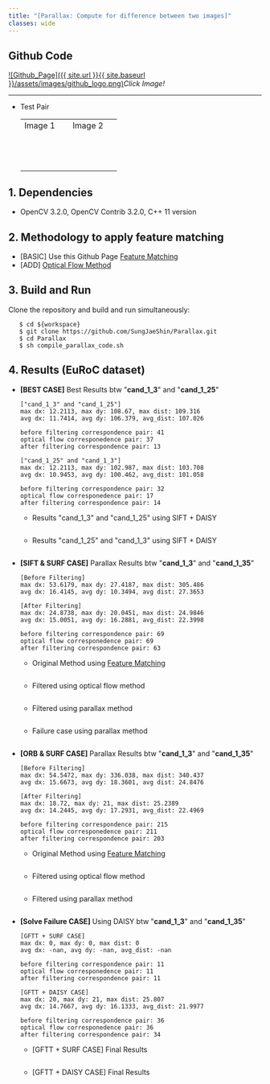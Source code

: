 ```yaml
---
title: "[Parallax: Compute for difference between two images]"
classes: wide
---
```


## Github Code 
[![Github_Page]({{ site.url }}{{ site.baseurl }}/assets/images/github_logo.png)](https://github.com/SungJaeShin/Parallax.git)*Click Image!*

---
- Test Pair
  <table>
    <tr>
       <td> Image 1 </td>
       <td> Image 2 </td>
    </tr> 
    <tr>
      <td>
        <figure class="align-center">
          <img src="{{ site.url }}{{ site.baseurl }}/assets/images/cand_1_3.png" alt="">
        </figure> 
      </td>
      <td>
        <figure class="align-center">
          <img src="{{ site.url }}{{ site.baseurl }}/assets/images/cand_1_35.png" alt="">
        </figure> 
      </td>
    </tr>
    <tr>
      <td>
        <figure class="align-center">
          <img src="{{ site.url }}{{ site.baseurl }}/assets/images/cand_1_3.png" alt="">
        </figure> 
      </td>
      <td>
        <figure class="align-center">
          <img src="{{ site.url }}{{ site.baseurl }}/assets/images/cand_1_9.png" alt="">
        </figure> 
      </td>
    </tr>
  </table>

## 1. Dependencies
   - OpenCV 3.2.0, OpenCV Contrib 3.2.0, C++ 11 version 

## 2. Methodology to apply feature matching
  - [BASIC] Use this Github Page [Feature Matching](https://github.com/SungJaeShin/Feature_matching)
  - [ADD] [Optical Flow Method](https://docs.opencv.org/3.4/dc/d6b/group__video__track.html#ga473e4b886d0bcc6b65831eb88ed93323) 

## 3. Build and Run
Clone the repository and build and run simultaneously:
```  
   $ cd ${workspace}
   $ git clone https://github.com/SungJaeShin/Parallax.git
   $ cd Parallax
   $ sh compile_parallax_code.sh
```

## 4. Results (EuRoC dataset)
  - **[BEST CASE]** Best Results btw "**cand_1_3**" and "**cand_1_25**"
      ```
      ["cand_1_3" and "cand_1_25"]
      max dx: 12.2113, max dy: 108.67, max dist: 109.316
      avg dx: 11.7414, avg dy: 106.379, avg_dist: 107.026

      before filtering correspondence pair: 41
      optical flow corresponedence pair: 37
      after filtering correspondence pair: 13
      
      ["cand_1_25" and "cand_1_3"]
      max dx: 12.2113, max dy: 102.987, max dist: 103.708
      avg dx: 10.9453, avg dy: 100.462, avg_dist: 101.058
      
      before filtering correspondence pair: 32
      optical flow corresponedence pair: 17
      after filtering correspondence pair: 14
      ```
    - Results "cand_1_3" and "cand_1_25" using SIFT + DAISY
    
      <figure class="align-center">
          <img src="{{ site.url }}{{ site.baseurl }}/assets/images/best_after_filter_sift_daisy.png" alt="">
      </figure> 
  
    - Results "cand_1_25" and "cand_1_3" using SIFT + DAISY

      <figure class="align-center">
          <img src="{{ site.url }}{{ site.baseurl }}/assets/images/best_after_filter_sift_daisy2.png" alt="">
      </figure> 


  - **[SIFT & SURF CASE]** Parallax Results btw "**cand_1_3**" and "**cand_1_35**" 
      ```
      [Before Filtering]
      max dx: 53.6179, max dy: 27.4187, max dist: 305.486
      avg dx: 16.4145, avg dy: 10.3494, avg dist: 27.3653
      
      [After Filtering]
      max dx: 24.8738, max dy: 20.0451, max dist: 24.9846
      avg dx: 15.0051, avg dy: 16.2881, avg_dist: 22.3998
      
      before filtering correspondence pair: 69
      optical flow corresponedence pair: 69
      after filtering correspondence pair: 63
      ```

    - Original Method using [Feature Matching](https://github.com/SungJaeShin/Feature_matching)
      
      <figure class="align-center">
          <img src="{{ site.url }}{{ site.baseurl }}/assets/images/before_filter.png" alt="">
      </figure> 

    - Filtered using optical flow method
      
      <figure class="align-center">
          <img src="{{ site.url }}{{ site.baseurl }}/assets/images/optical_flow_sift.png" alt="">
      </figure> 
    
    - Filtered using parallax method

      <figure class="align-center">
          <img src="{{ site.url }}{{ site.baseurl }}/assets/images/after_filter.png" alt="">
      </figure>       
  
    - Failure case using parallax method

      <figure class="align-center">
          <img src="{{ site.url }}{{ site.baseurl }}/assets/images/failure_case.png" alt="">
      </figure>   

  - **[ORB & SURF CASE]** Parallax Results btw "**cand_1_3**" and "**cand_1_35**" 
      ```
      [Before Filtering]
      max dx: 54.5472, max dy: 336.038, max dist: 340.437
      avg dx: 15.6673, avg dy: 18.3601, avg dist: 24.8476
      
      [After Filtering]
      max dx: 18.72, max dy: 21, max dist: 25.2389
      avg dx: 14.2445, avg dy: 17.2931, avg_dist: 22.4969

      before filtering correspondence pair: 215
      optical flow corresponedence pair: 211
      after filtering correspondence pair: 203
      ```

    - Original Method using [Feature Matching](https://github.com/SungJaeShin/Feature_matching)

      <figure class="align-center">
          <img src="{{ site.url }}{{ site.baseurl }}/assets/images/before_filter_orb.png" alt="">
      </figure>   

    - Filtered using optical flow method

      <figure class="align-center">
          <img src="{{ site.url }}{{ site.baseurl }}/assets/images/optical_flow_orb.png" alt="">
      </figure>   
    
    - Filtered using parallax method

      <figure class="align-center">
          <img src="{{ site.url }}{{ site.baseurl }}/assets/images/after_filter_orb.png" alt="">
      </figure>   
  
  - **[Solve Failure CASE]** Using DAISY btw "**cand_1_3**" and "**cand_1_35**"
      ```
      [GFTT + SURF CASE]
      max dx: 0, max dy: 0, max dist: 0
      avg dx: -nan, avg dy: -nan, avg_dist: -nan

      before filtering correspondence pair: 11
      optical flow corresponedence pair: 11
      after filtering correspondence pair: 11

      [GFTT + DAISY CASE]
      max dx: 20, max dy: 21, max dist: 25.807
      avg dx: 14.7667, avg dy: 16.1333, avg_dist: 21.9977

      before filtering correspondence pair: 36
      optical flow corresponedence pair: 36
      after filtering correspondence pair: 34
      ```
      - [GFTT + SURF CASE] Final Results

      <figure class="align-center">
          <img src="{{ site.url }}{{ site.baseurl }}/assets/images/after_filter_gftt_suft.png" alt="">
      </figure>   
        
      - [GFTT + DAISY CASE] Final Results

      <figure class="align-center">
          <img src="{{ site.url }}{{ site.baseurl }}/assets/images/after_filter_gftt_daisy.png" alt="">
      </figure>   